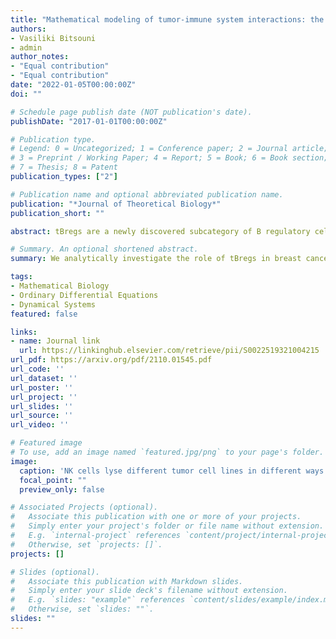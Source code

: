 ```yaml
---
title: "Mathematical modeling of tumor-immune system interactions: the effect of rituximab on breast cancer immune response"
authors:
- Vasiliki Bitsouni
- admin
author_notes:
- "Equal contribution"
- "Equal contribution"
date: "2022-01-05T00:00:00Z"
doi: ""

# Schedule page publish date (NOT publication's date).
publishDate: "2017-01-01T00:00:00Z"

# Publication type.
# Legend: 0 = Uncategorized; 1 = Conference paper; 2 = Journal article;
# 3 = Preprint / Working Paper; 4 = Report; 5 = Book; 6 = Book section;
# 7 = Thesis; 8 = Patent
publication_types: ["2"]

# Publication name and optional abbreviated publication name.
publication: "*Journal of Theoretical Biology*"
publication_short: ""

abstract: tBregs are a newly discovered subcategory of B regulatory cells, which are generated by breast cancer, resulting in the increase of Tregs and therefore in the death of NK cells. In this study, we use a mathematical and computational approach to investigate the complex interactions between the aforementioned cells as well as CD8$^+$ T cells, CD4$^+$ T cells and B cells. Furthermore, we use data fitting to prove that the functional response regarding the lysis of breast cancer cells by NK cells has a ratio-dependent form. Additionally, we include in our model the concentration of rituximab - a monoclonal antibody that has been suggested as a potential breast cancer therapy - and test its effect, when the standard, as well as experimental dosages, are administered.

# Summary. An optional shortened abstract.
summary: We analytically investigate the role of tBregs in breast cancer progression. We model the way NK cells lyse breast cancer cells. We test rituximab as a potential breast cancer cure.

tags:
- Mathematical Biology
- Ordinary Differential Equations
- Dynamical Systems
featured: false

links:
- name: Journal link
  url: https://linkinghub.elsevier.com/retrieve/pii/S0022519321004215
url_pdf: https://arxiv.org/pdf/2110.01545.pdf
url_code: ''
url_dataset: ''
url_poster: ''
url_project: ''
url_slides: ''
url_source: ''
url_video: ''

# Featured image
# To use, add an image named `featured.jpg/png` to your page's folder. 
image:
  caption: 'NK cells lyse different tumor cell lines in different ways. The functional response of this lysis seems to follow a Michaelis-Menten function, with the variable being the ratio of NK cells to breast cancer cells, and the parameters depending on the tumor cell line.'
  focal_point: ""
  preview_only: false

# Associated Projects (optional).
#   Associate this publication with one or more of your projects.
#   Simply enter your project's folder or file name without extension.
#   E.g. `internal-project` references `content/project/internal-project/index.md`.
#   Otherwise, set `projects: []`.
projects: []

# Slides (optional).
#   Associate this publication with Markdown slides.
#   Simply enter your slide deck's filename without extension.
#   E.g. `slides: "example"` references `content/slides/example/index.md`.
#   Otherwise, set `slides: ""`.
slides: ""
---
```



